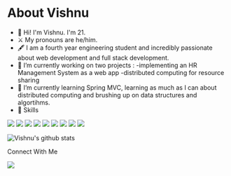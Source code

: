 # About Vishnu

- 🌟 Hi! I'm Vishnu. I'm 21.
- ⚔️ My pronouns are he/him.
- 🖋️ I am a fourth year engineering student and incredibly passionate about web development and full stack development.
- 🔭 I’m currently working on two projects : 
      -implementing an HR Management System as a web app
      -distributed computing for resource sharing
- 🌱 I’m currently learning Spring MVC, learning as much as I can about distributed computing and brushing up on data structures and algortihms.
- 🌈 Skills

<img src="https://img.shields.io/badge/html-%23239120.svg?&style=for-the-badge&logo=html5&logoColor=white" />
<img src="https://img.shields.io/badge/css-%23239120.svg?&style=for-the-badge&logo=css3&logoColor=white" />
<img src="https://img.shields.io/badge/javascript-%23F7DF1E.svg?&style=for-the-badge&logo=javascript&logoColor=black" />
<img src="	https://img.shields.io/badge/java-%23ED8B00.svg?&style=for-the-badge&logo=java&logoColor=white" />
<img src="https://img.shields.io/badge/python%20-%2314354C.svg?&style=for-the-badge&logo=python&logoColor=white" />
<img src="	https://img.shields.io/badge/c%20-%2300599C.svg?&style=for-the-badge&logo=c&logoColor=white" />
<img src="https://img.shields.io/badge/angular%20-%23DD0031.svg?&style=for-the-badge&logo=angular&logoColor=white" />
<img src="	https://img.shields.io/badge/spring%20-%236DB33F.svg?&style=for-the-badge&logo=spring&logoColor=white" />
<img src=" https://img.shields.io/badge/mysql-%2300f.svg?&style=for-the-badge&logo=mysql&logoColor=white" />

![Vishnu's github stats](https://github-readme-stats.vercel.app/api?username=vishful&show_icons=true&theme=dracula)

Connect With Me 

 <a href="https://www.linkedin.com/in/vishnu-r-pillai-540148199/"> <img src="https://img.shields.io/badge/linkedin-%230077B5.svg?&style=for-the-badge&logo=linkedin&logoColor=white" /></img></a>
 
 
